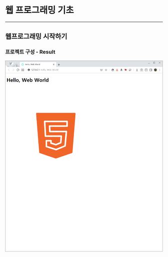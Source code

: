 # 웹 프로그래밍 기초

---

## 웹프로그래밍 시작하기
### 프로젝트 구성 - Result
<img src="https://github.com/ankiwoong/Postech_Web_Programming_Basics/blob/main/screenshot/screenshot-1.png?raw=true">
